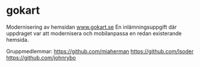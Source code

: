 # gokart
Modernisering av hemsidan www.gokart.se
En inlämningsuppgift där uppdraget var att modernisera och mobilanpassa en redan existerande hemsida.

Gruppmedlemmar:
https://github.com/miaherman
https://github.com/lsoder
https://github.com/johnrybo
